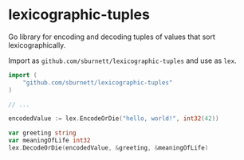 lexicographic-tuples
====================

Go library for encoding and decoding tuples of values that sort lexicographically.

Import as `github.com/sburnett/lexicographic-tuples` and use as `lex`.

```Go
import (
    "github.com/sburnett/lexicographic-tuples"
)

// ...

encodedValue := lex.EncodeOrDie("hello, world!", int32(42))

var greeting string
var meaningOfLife int32
lex.DecodeOrDie(encodedValue, &greeting, &meaningOfLife)

```
